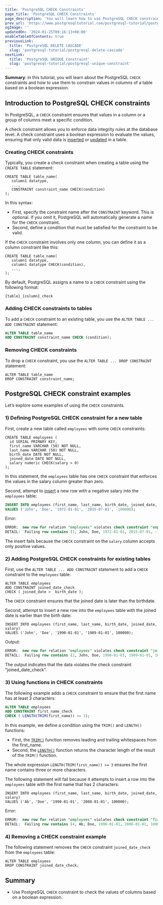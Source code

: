 ```yaml
---
title: 'PostgreSQL CHECK Constraints'
page_title: 'PostgreSQL CHECK Constraints'
page_description: 'You will learn how to use PostgreSQL CHECK constraints to ensure the data integrity of values in a column or a group of columns in a table.'
prev_url: 'https://www.postgresqltutorial.com/postgresql-tutorial/postgresql-check-constraint/'
ogImage: ''
updatedOn: '2024-01-25T09:16:13+00:00'
enableTableOfContents: true
previousLink:
  title: 'PostgreSQL DELETE CASCADE'
  slug: 'postgresql-tutorial/postgresql-delete-cascade'
nextLink:
  title: 'PostgreSQL UNIQUE Constraint'
  slug: 'postgresql-tutorial/postgresql-unique-constraint'
---
```


**Summary**: in this tutorial, you will learn about the PostgreSQL `CHECK` constraints and how to use them to constrain values in columns of a table based on a boolean expression.

## Introduction to PostgreSQL CHECK constraints

In PostgreSQL, a `CHECK` constraint ensures that values in a column or a group of columns meet a specific condition.

A check constraint allows you to enforce data integrity rules at the database level. A check constraint uses a boolean expression to evaluate the values, ensuring that only valid data is [inserted](postgresql-insert) or [updated](postgresql-update) in a table.

### Creating CHECK constraints

Typically, you create a check constraint when creating a table using the `CREATE TABLE` statement:

```shellsqlsql
CREATE TABLE table_name(
   column1 datatype,
   ...,
   CONSTRAINT constraint_name CHECK(condition)
);
```

In this syntax:

- First, specify the constraint name after the `CONSTRAINT` keyword. This is optional. If you omit it, PostgreSQL will automatically generate a name for the `CHECK` constraint.
- Second, define a condition that must be satisfied for the constraint to be valid.

If the `CHECK` constraint involves only one column, you can define it as a column constraint like this:

```
CREATE TABLE table_name(
   column1 datatype,
   column1 datatype CHECK(condition),
   ...,
);
```

By default, PostgreSQL assigns a name to a `CHECK` constraint using the following format:

```
{table}_{column}_check
```

### Adding CHECK constraints to tables

To add a `CHECK` constraint to an existing table, you use the `ALTER TABLE ... ADD CONSTRAINT` statement:

```sql
ALTER TABLE table_name
ADD CONSTRAINT constraint_name CHECK (condition);
```

### Removing CHECK constraints

To drop a `CHECK` constraint, you use the `ALTER TABLE ... DROP CONSTRAINT` statement:

```
ALTER TABLE table_name
DROP CONSTRAINT constraint_name;
```

## PostgreSQL CHECK constraint examples

Let’s explore some examples of using the `CHECK` constraints.

### 1\) Defining PostgreSQL CHECK constraint for a new table

First, create a new table called `employees` with some `CHECK` constraints:

```
CREATE TABLE employees (
  id SERIAL PRIMARY KEY,
  first_name VARCHAR (50) NOT NULL,
  last_name VARCHAR (50) NOT NULL,
  birth_date DATE NOT NULL,
  joined_date DATE NOT NULL,
  salary numeric CHECK(salary > 0)
);

```

In this statement, the `employees` table has one `CHECK` constraint that enforces the values in the salary column greater than zero.

Second, attempt to [insert](postgresql-insert) a new row with a negative salary into the `employees` table:

```sql
INSERT INTO employees (first_name, last_name, birth_date, joined_date, salary)
VALUES ('John', 'Doe', '1972-01-01', '2015-07-01', -100000);

```

Error:

```sql
ERROR:  new row for relation "employees" violates check constraint "employees_salary_check"
DETAIL:  Failing row contains (1, John, Doe, 1972-01-01, 2015-07-01, -100000).
```

The insert fails because the `CHECK` constraint on the `salary` column accepts only positive values.

### 2\) Adding PostgreSQL CHECK constraints for existing tables

First, use the `ALTER TABLE ... ADD CONSTRAINT` statement to add a `CHECK` constraint to the `employees` table:

```
ALTER TABLE employees
ADD CONSTRAINT joined_date_check
CHECK ( joined_date >  birth_date );
```

The `CHECK` constraint ensures that the joined date is later than the birthdate.

Second, attempt to insert a new row into the `employees` table with the joined date is earlier than the birth date:

```
INSERT INTO employees (first_name, last_name, birth_date, joined_date, salary)
VALUES ('John', 'Doe', '1990-01-01', '1989-01-01', 100000);
```

Output:

```sql
ERROR:  new row for relation "employees" violates check constraint "joined_date_check"
DETAIL:  Failing row contains (2, John, Doe, 1990-01-01, 1989-01-01, 100000).
```

The output indicates that the data violates the check constraint “joined_date_check”.

### 3\) Using functions in CHECK constraints

The following example adds a `CHECK` constraint to ensure that the first name has at least 3 characters:

```sql
ALTER TABLE employees
ADD CONSTRAINT first_name_check
CHECK ( LENGTH(TRIM(first_name)) >= 3);
```

In this example, we define a condition using the `TRIM()` and `LENGTH()` functions:

- First, the [`TRIM()`](../postgresql-string-functions/postgresql-trim-function) function removes leading and trailing whitespaces from the first_name.
- Second, the [`LENGTH()`](../postgresql-string-functions/postgresql-length-function) function returns the character length of the result of the `TRIM()` function.

The whole expression `LENGTH(TRIM(first_name)) >= 3` ensures the first name contains three or more characters.

The following statement will fail because it attempts to insert a row into the `employees` table with the first name that has 2 characters:

```
INSERT INTO employees (first_name, last_name, birth_date, joined_date, salary)
VALUES ('Ab', 'Doe', '1990-01-01', '2008-01-01', 100000);
```

Error:

```sql
ERROR:  new row for relation "employees" violates check constraint "first_name_check"
DETAIL:  Failing row contains (4, Ab, Doe, 1990-01-01, 2008-01-01, 100000).
```

### 4\) Removing a CHECK constraint example

The following statement removes the `CHECK` constraint `joined_date_check` from the `employees` table:

```
ALTER TABLE employees
DROP CONSTRAINT joined_date_check;
```

## Summary

- Use PostgreSQL `CHECK` constraint to check the values of columns based on a boolean expression.
